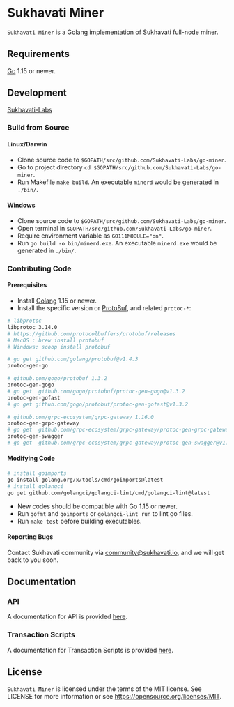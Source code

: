 # Sukhavati Miner

`Sukhavati Miner` is a Golang implementation of Sukhavati full-node miner.

## Requirements

[Go](http://golang.org) 1.15 or newer.

## Development

[Sukhavati-Labs](https://github.com/Sukhavati-Labs/go-miner)

### Build from Source

#### Linux/Darwin

- Clone source code to `$GOPATH/src/github.com/Sukhavati-Labs/go-miner`.
- Go to project directory `cd $GOPATH/src/github.com/Sukhavati-Labs/go-miner`.
- Run Makefile `make build`. An executable `minerd` would be generated in `./bin/`.

#### Windows

- Clone source code to `$GOPATH/src/github.com/Sukhavati-Labs/go-miner`.
- Open terminal in `$GOPATH/src/github.com/Sukhavati-Labs/go-miner`.
- Require environment variable as `GO111MODULE="on"`.
- Run `go build -o bin/minerd.exe`. An executable `minerd.exe` would be generated in `./bin/`.

### Contributing Code

#### Prerequisites

- Install [Golang](http://golang.org) 1.15 or newer.
- Install the specific version or [ProtoBuf](https://developers.google.com/protocol-buffers), and related `protoc-*`:

```bash
# libprotoc
libprotoc 3.14.0
# https://github.com/protocolbuffers/protobuf/releases
# MacOS : brew install protobuf
# Windows: scoop install protobuf

# go get github.com/golang/protobuf@v1.4.3
protoc-gen-go

# github.com/gogo/protobuf 1.3.2
protoc-gen-gogo
# go get  github.com/gogo/protobuf/protoc-gen-gogo@v1.3.2
protoc-gen-gofast
# go get github.com/gogo/protobuf/protoc-gen-gofast@v1.3.2

# github.com/grpc-ecosystem/grpc-gateway 1.16.0
protoc-gen-grpc-gateway
# go get  github.com/grpc-ecosystem/grpc-gateway/protoc-gen-grpc-gateway@v1.16.0
protoc-gen-swagger
# go get  github.com/grpc-ecosystem/grpc-gateway/protoc-gen-swagger@v1.16.0
```

#### Modifying Code

```bash
# install goimports
go install golang.org/x/tools/cmd/goimports@latest
# install golangci
go get github.com/golangci/golangci-lint/cmd/golangci-lint@latest
```

- New codes should be compatible with Go 1.15 or newer.
- Run `gofmt` and `goimports` or `golangci-lint run` to lint go files.
- Run `make test` before building executables.

#### Reporting Bugs

Contact Sukhavati community via community@sukhavati.io, and we will get back to you soon.

## Documentation

### API

A documentation for API is provided [here](rpc/README.md).

### Transaction Scripts

A documentation for Transaction Scripts is provided [here](docs/script_en.md).

## License

`Sukhavati Miner` is licensed under the terms of the MIT license. See LICENSE for more information or see https://opensource.org/licenses/MIT.
